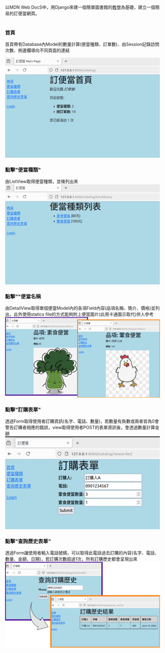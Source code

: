 以MDN Web DocS中，用Django來建一個簡單圖書館的[教學](https://developer.mozilla.org/en-US/docs/Learn/Server-side/Django "Link")為基礎，建立一個簡易的訂便當網頁。
<br>
<br>
### 首頁
首頁帶有Database內Model的數量計算(便當種類、訂單數)、由Session記錄訪問次數、側邊欄導向不同頁面的連結
<!--  ![index](/images/index.png "index") -->
<img src="/images/index.png" width="600" height="auto"> <br>
### 點擊"便當種類"
由ListView取得便當種類，並條列出來<br>
<img src="/images/lunchbox_list.png" width="600" height="auto">
<br>
### 點擊""便當名稱
由DetailView取得單個便當Model內的各項Field內容(品項名稱、簡介、價格)並列出，此外使用statics file的方式能夠附上便當圖片(此用卡通圖示取代)供人參考<br>
![Detail](/images/lunchbox_detail.png "detail")
<br>
### 點擊"訂購表單"
透過Form取得使用者訂購資訊(名字、電話、數量)，若數量有負數或兩者皆為0會警告訂購者相應的錯誤，view取得使用者POST的表單資訊後，會透過數量計算金額<br>
<img src="/images/order_form.png" width="600" height="auto">
<br>
### 點擊"查詢歷史表單"
透過Form讓使用者輸入電話號碼，可以取得此電話過去訂購的內容(名字、電話、數量、金額、日期)，若訂購次數超過1次，所有訂購歷史都會呈現出來<br>
<img src="/images/check_orderhistory.png" width="600" height="auto">
<br>
